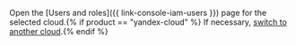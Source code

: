 Open the [Users and roles]({{ link-console-iam-users }}) page for the selected cloud.{% if product == "yandex-cloud" %} If necessary, [switch to another cloud](../../resource-manager/operations/cloud/switch-cloud.md).{% endif %}